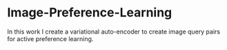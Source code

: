 # Image-Preference-Learning
In this work I create a variational auto-encoder to create image query pairs for active preference learning. 
